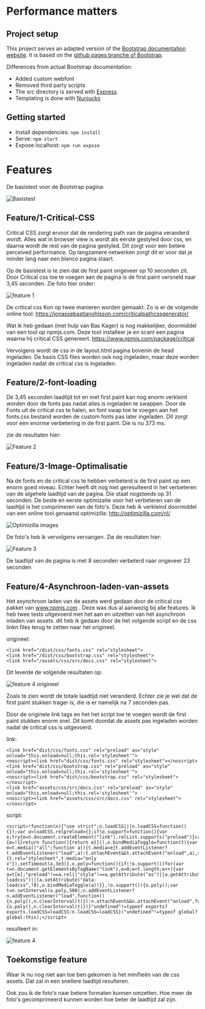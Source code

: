# Performance matters

## Project setup

This project serves an adapted version of the [Bootstrap documentation website](http://getbootstrap.com/). It is based on the [github pages branche of Bootstrap](https://github.com/twbs/bootstrap/tree/gh-pages). 

Differences from actual Bootstrap documentation:

- Added custom webfont
- Removed third party scripts
- The src directory is served with [Express](https://expressjs.com/).
- Templating is done with [Nunjucks](https://mozilla.github.io/nunjucks/)

## Getting started

- Install dependencies: `npm install`
- Serve: `npm start`
- Expose localhost: `npm run expose`


# Features

De basistest voor de Bootstrap pagina:

![Basistest](https://lh3.googleusercontent.com/XatWix35Pg9aRMD0ftblER6HP7BQHx_Yu417R_DWEAsqLahzsFuWkFeQaA_cIamxXuHYnBec54SkDcJ4nBlSCo3wbjRpyr8xVwqj35h0RFUT17U5KhCcNrg3X5Qx80Nx7QiJoKhf-0nZlxj7QeEgrRdYJp8h5rRv97uU1zI5htgWnvV_zjuqtJx7-y1SjroidQRyMkCbSlX3ga6JMwqZmA3aybwb1rirkLTwe146zbV68c9tmP3jhEi15shDpnGUym_ZX0__WjbAYEGikVMXtfvyhBrS-VzZt6-HlwMyw1iPR_3JHnlRtZeV7MYgVfPAgRhuzd79WEvLQuLtDgA42YXzeaA1sr2BG_GFmiH0Penrrr5K9ig7ZDyjaQcv6Q8qeYlJiT1mrj5ZVaVaDg1y506lfvSHyzDrP2LEV9esnB3q-xBIumcESNLj_yZlwZm0vpEDlezBMngPO6IFwgOmOuBZn5tE9lTADG-qHXJdYdGnxPy6Sgn6HzeWMkdzWcfteH3viOlmQupg-FeeSV92H5Wx5YSXilOkJWo3bpPRxFXQLYNmzewuYu0AlxWVqsUWmp6_h4oleHmCwLWy7CWpmSHM8HHbSu4zxCjewg=w1452-h1496-no)

## Feature/1-Critical-CSS

Critical CSS zorgt ervoor dat de rendering path van de pagina veranderd wordt. Alles wat in browser view is wordt als eerste gestyled door css, en daarna wordt de rest van de pagina gestyled. Dit zorgt voor een betere perceived performance. Op langzamere netwerken zorgt dit er voor dat je minder lang naar een blanco pagina staart.

Op de basistest is te zien dat de first paint ongeveer op 10 seconden zit. Door Critical css toe te voegen aan de pagina is de first paint versneld naar 3,45 seconden. Zie foto hier onder:

![feature 1](https://lh3.googleusercontent.com/QjtLvuanPVACN3qJgep_xEYpLgB4wu-toBfjUfW8XDQIRe2GZBrZfb-Jhc7uLPIYbwh7rNyvhWLSL828tgMkAPlq4UjEdDA3rVNJHfrKczsJ1QOthao8VAeDha-V3tq6yj6ZfMDikcmAItrzqkE0eZeQtlCHY6J7_imHJ6CC9bofGa97hPJMdTeam4TFz7-QkCRZUqo74sB7rfNq_O_5CG8GyMLDGjuXw5Vl4YYRkksH34TlsIHOk32imgMG82ptLjAZT-uWJ5E_teGfZz7inhmiaggAxLypX21kUdxhBPkKHFYp7NzgVN03OdGAOsStu9WoT--T6rO1dnijJaCH6sf2xOBg97RcS7HdpX2OU56Kwpb6E8CCv_dxxmrNgl8A7CVOyP8k9-GM2mEkKnfDDGLxrSNR8aFfvzhMqFNFuOkCles8cqTMahDVvlxiaXJ8p59RQekynTBBdWPFsSYzuup6HMXZPJ3rPw21YkbGRsDvHcACIbNXrWVjB8ahDRzjzNj542Aa4xgEhFDfc6cYTe_jzilSZy-RH02i7zceBE78I6WFotfDqUmiKFDRDP15t5ph4hfO1IeW2fcRDmay1fgmUi-SDS3T1p8xfA=w1420-h1558-no)

De critical css Kon op twee manieren worden gemaakt. Zo is er de volgende online tool: https://jonassebastianohlsson.com/criticalpathcssgenerator/

Wat ik heb gedaan (met hulp van Bas Kager) is nog makkelijker, doormiddel van een tool op npmjs.com. Deze tool installeer je en scant een pagina waarna hij critical CSS genereert.
https://www.npmjs.com/package/critical

Vervolgens wordt de css in de layout.html pagina bovenin de head ingeladen. De basis CSS files worden ook nog ingeladen, maar deze worden ingeladen nadat de critical css is ingeladen. 

## Feature/2-font-loading

De 3,45 seconden laadtijd tot en met first paint kan nog enorm verkleint worden door de fonts pas nadat alles is ingeladen te swappen. Door de Fonts uit de critical css te halen, en font swap toe te voegen aan het fonts.css bestand worden de custom fonts pas later ingeladen. Dit zorgt voor een enorme verbetering in de first paint. Die is nu 373 ms. 

zie de resultaten hier:

![Feature 2](https://lh3.googleusercontent.com/x200Vi5j34S6iMQCXcR3v0YtIEp9dqrwZGgbMaFbBnBBNBEeYkmjge-_4Z7Wu11hFqTvgZeqdSrwqR13koFDN51IMS8_ifW9jkp7UjFBeC0JqCpFTydDgqISKVjtibrjoKo6wDjNkAzdqF-sVAVznPvARJEplfMwEvNh7h_k-z7TfaESxAfsDHa0FWE8s34WLWAwy-HchU1BeSCa2y7u8B3WoMwoK_8esBEgtW-8S3t0e_vD8TT-bSRwbAZRiC_Jyr-Aq9VeUMuKUVdLrt_s1_W9rq8vLK1d3ckSE9Ay6IJKsVn06fxYRkopDZ3V3mRyKx7YCZJDmICP2-QX0jw5Qr3Chw_S93ilY-WJrwH-7tAvDGIZ9z9xNV3Z99uteTHViOwDBcEzgJsv6rVD6qG27uzfUAIIiRDLEMyBmIyhFc1D8XYc3odyGkZh1YmXyJIR-HGCrY4x0z9XpdyHLU5btxsDP5fVFjmRGgsubzXtAHs7YRko3qE6RPUUqCnwDNCqJIaOu46U_3MTSqq7PPvmmi8GIjxus3poQTPMuoFYKawbilltw5Kbk8waeSjuhK9zppoZG2g5iMTx_x6JZbn0w3-N9HTCcYLHDg6tDw=w1600-h1560-no)

## Feature/3-Image-Optimalisatie

Na de fonts en de critical css te hebben verbeterd is de first paint op een enorm goed niveau. Echter heeft dit nog niet geresulteerd in het verbeteren van de algehele laadtijd van de pagina. Die staat nogsteeds op 31 seconden. De beste en eerste optimizatie voor het verbeteren van de laadtijd is het comprimeren van de foto's. Deze heb ik verkleind doormiddel van een online tool genaamd optimizilla: http://optimizilla.com/nl/

![Optimizilla images](https://lh3.googleusercontent.com/kagafzSXdjdG_Dpmko5VJ_s8EEakbE0mO9KA1BG6JAtCgXEwKgEmoFv7M8FC7E5SGYO5Tnxaftqw_PsQroDkVdDgoT_Aj2n7N2D8-epmFw-vFl-QQWI1KF9O7nDEi5ejVKe-rlekGyuqzLOGe8jYWnmwdP7QEgpXYtvhoAh_Hupuq1-cflILLNdLBmpEuSuG0g88bm_ru9Yk5BGxYxmvFrPHHiVq-9p8LMe6iT6iaordHxMtp7YntdcA0OMmwDemMr2zwMjLTDu60lvuOqOBhb9shlfhTph8SCNG9VVpj5LOMVeskOUZdfKLpUm9tMXGeNa86_8Lxfato3SubUVFbDetrvT0aWo2Hl9y-IfA0eoCLzWW-PkV-6ame8sdep3WzjXHq3GiaVKdCttucKwmyglrqE7NXtkm1mBzVJVEfbG4I4o-Iy4ayBoRZoW1zUZgUxfkHdMr57Sq2JkuhE0xoU2uUZfZm2hQ-DMLqnQKtNuUvBJF60Fn2ppNsFxJNvVFksv-dV5OZ4Rm_BhveW4oxDCy5LFUVguS_WBogZ6HeSW1m92JAgIfEiep2q4WltaboQfDOsCAIIY-e5nCv9tFxwrWrwkSRqoZNOP-MkA=w1864-h548-no)

De foto's heb ik vervolgens vervangen. Zie de resultaten hier:

![Feature 3](https://lh3.googleusercontent.com/FSgkJHwYJCkwzwa3toqJhwhSTBeDiDjQgMBbR_XXUmtwrc3q4e-5JF6isarUPHB5toCG9gdphVNK_OvWqFdP_BQx_VHjgq7zAhcPi7xuuAF3NZJWAAxDnmZtR_CY_3yRN49K0pkZlb1AvZqshQe3mEF32tC-ZZYEEXW5VyklPKnJyZMQV74lCyFiyEfUnphZybaTxOZ_1CPbw0Se8O_5lUbEj1D4T4rvmBHI2u_jFKszl85WEHO8ZnJa3GyfU4L2138B-wA0vXizysivzyc7zoVIDTVWcmoSTOtGtGj5vXXu0Gt9CX7zaQ_yj9w2k2YCxliKRtOhrxZmqGX7DfF3vudoGVoQZGriM6pUlqX7rD6e14CoTIfNVytLmPE6FlumkL6mlJK9FQ1ailV1Kd7eEm_2j-G0iXtMAvODjg3_rdSksnDqh0hhpzaUEQYC2L0Xo5ms3maGemf42Yms2mQDq3-LW13lCUiksleANM-oQpXGVLhP9Wrm4t7BrcoYMjZIpQwqwbY5VkOmg7p-edH7EERSrVmR4of528DTn27ngvNfGMvpWAqAOCO2W7sk8EhLyIrrclpkXgTLpubB1KfCt0LgYVW-iIZGRkRisXQ=w1648-h1556-no)

De laadtijd van de pagina is met 8 seconden verbeterd naar ongeveer 23 seconden

## Feature/4-Asynchroon-laden-van-assets

Het asynchroon laden van de assets werd gedaan door de critical css pakket van www.npmjs.com . Deze was dus al aanwezig bij alle features. Ik heb twee tests uitgevoerd met het aan en uitzetten van het asynchroon inladen van assets. dit heb ik gedaan door de het volgende script en de css linkn files terug te zetten naar het origineel.

origineel: 

	<link href="/dist/css/fonts.css" rel="stylesheet">
    <link href="/dist/css/bootstrap.css" rel="stylesheet">
    <link href="/assets/css/src/docs.css" rel="stylesheet">

Dit leverde de volgende resultaten op:

![feature 4 origineel](https://lh3.googleusercontent.com/wy19T4rvVcCj-vtDCVMhI-gz68iHH3qyYqkmLRxJg3eaUR0Fz7C0qER3GJOH4nlt0iyIRd5II-AkIK1qRXLTjhjx6okS6KyN6YP6qVzSuFZVqFVo5CpJolBeamOZFEG7pOMZ83fGT9Oxd9YSfwjv13V4CtVQKCVLmvisT9z9tDiJHxRZLdFPysOq1NAyc8BE8dhAIvAhasEa0bEEX3JRBYryBwLeqnKN54NYUspQ9hHpKWv1Sjbqg-D36_iokrWyQX1l_0ty4aXkZZ6fJ7sAOSKoh2Jb66bkKLryofNHS5CU1DQTe-ZTlDSsMrlI88MMEUlGchvCFKIhhAw5-mbgasZQYOSmZByFfH6DQ0FvHwR8k6KnD5eqUO7HnGnkSs01mNSsXiVMtPlypbgvB4ZUtQbzZ1Bm01Ag1OdJq4E71d6u8mlC1tDfzlzaEDTkDEklCuN5E04H-_TL69tT6Au40iSRwJ_2H_QwczzR3TY5kBvXSR_sV0r0ZaYK5oid4N3Ouu34Boix1UZUT4MNbQToKJRrYaUaACiDIqCF9BWJbMTb6njvuKyb4hJnHiO6_euwOW-KK5sBAuplbYljIsIj9Ub8VSpbjfqsQf_ow9E=w1648-h1558-no)

Zoals te zien wordt de totale laadtijd niet veranderd. Echter zie je wel dat de first paint stukken trager is, die is er namelijk na 7 seconden pas.

Door de originele link tags en het het script toe te voegen wordt de first paint stukken enorm snel. Dit komt doordat de assets pas ingeladen worden nadat de critical css is uitgevoerd.

link:

	<link href="dist/css/fonts.css" rel="preload" as="style" onload="this.onload=null;this.rel='stylesheet'">
    <noscript><link href="dist/css/fonts.css" rel="stylesheet"></noscript>
    <link href="dist/css/bootstrap.css" rel="preload" as="style" onload="this.onload=null;this.rel='stylesheet'">
    <noscript><link href="dist/css/bootstrap.css" rel="stylesheet"></noscript>
    <link href="assets/css/src/docs.css" rel="preload" as="style" onload="this.onload=null;this.rel='stylesheet'">
    <noscript><link href="assets/css/src/docs.css" rel="stylesheet"></noscript>

script:

	<script>!function(n){"use strict";n.loadCSS||(n.loadCSS=function(){});var o=loadCSS.relpreload={};if(o.support=function(){var e;try{e=n.document.createElement("link").relList.supports("preload")}catch(t){e=!1}return function(){return e}}(),o.bindMediaToggle=function(t){var e=t.media||"all";function a(){t.media=e}t.addEventListener?t.addEventListener("load",a):t.attachEvent&&t.attachEvent("onload",a),setTimeout(function(){t.rel="stylesheet",t.media="only x"}),setTimeout(a,3e3)},o.poly=function(){if(!o.support())for(var t=n.document.getElementsByTagName("link"),e=0;e<t.length;e++){var a=t[e];"preload"!==a.rel||"style"!==a.getAttribute("as")||a.getAttribute("data-loadcss")||(a.setAttribute("data-loadcss",!0),o.bindMediaToggle(a))}},!o.support()){o.poly();var t=n.setInterval(o.poly,500);n.addEventListener?n.addEventListener("load",function(){o.poly(),n.clearInterval(t)}):n.attachEvent&&n.attachEvent("onload",function(){o.poly(),n.clearInterval(t)})}"undefined"!=typeof exports?exports.loadCSS=loadCSS:n.loadCSS=loadCSS}("undefined"!=typeof global?global:this);</script>


resulteert in:

![feature 4](https://lh3.googleusercontent.com/-zz1P_rpVid3ZXkxc1-Rn9Wu6zsP2wRuw4sRs_9AnX8nnSYkYkHd8u-usEtw7_zMQ75e5lCdhRTk3bp5b7tlGAOf4PPHgEvRumj25FnhpkPCTEvs-zO2exwMlrbE6MvOscjaNNk7ahXOsF7x4diZ7UTnPvRwSFoQgnddvuN91JQgCsJPW9NCvWVYWhmRnagGRUWs099E-KLbOeigFUdIue-FZeX6NI6QyEdJp_xIqKfsxU3wAPht3AezZ9F8IJ5buQ4xWNvwkkyDOIrIYnGh71H7x-45Bps7aGPIBzhqf4K3UiDDpN6BcsQSEIkiiF4TGyufVb77NYnBwdfi7hHkBR4Ln94U8G9eVzYTb5kiIjwh0bLsYKaInCBQxFulNFVYEThZO9QkUO4_QMou0JEkSthKkXQPgJlYuDnIfoEEAIQEG0lQLioWSwxnXsL8-KfMifWW1U8NdVaI7cIvcXUndZN65Fe2_Qa_nk6BuuOCzgfXypfrQI1Qc9Z2GZ_yX9lte6iijQRJjkx7YWkGsjbIx4k5mz_WORMenYnjcCUHQ0JuAIwLRC5h52eBeuR8-P3un81SPPQpaAOiC3a_Mqc46oOBl9PIBqVZM4hnykc=w1652-h1504-no)

## Toekomstige feature

Waar ik nu nog niet aan toe ben gekomen is het minifieën van de css assets. Dat zal in een snellere laadtijd resulteren. 

Ook zou ik de foto's naar betere formaten kunnen omzetten. Hoe meer de foto's gecomprimeerd kunnen worden hoe beter de laadtijd zal zijn.














